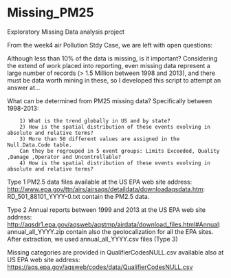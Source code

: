 # Missing_PM25
Exploratory Missing Data analysis project

From the week4 air Pollution Stdy Case, we are left with open questions:
       
Although less than 10% of the data is missing, is it important?
Considering the extend of work placed into reporting, even missing data represent
a large number of records (> 1.5 Million between 1998 and 2013), and there must be
data worth mining in these, so I developed this script to attempt an answer at...

What can be determined from PM25 missing data? Specifically between 1998-2013:

        1) What is the trend globally in US and by state?
        2) How is the spatial distribution of these events evolving in absolute and relative terms?
        3) More than 50 different values are assigned in the Null.Data.Code table.
        Can they be regrouped in 5 event groups: Limits Exceeded, Quality ,Damage ,Operator and Uncontrollable?
        4) How is the spatial distribution of these events evolving in absolute and relative terms?

 Type 1 PM2.5 data files available at the US EPA web site address: http://www.epa.gov/ttn/airs/airsaqs/detaildata/downloadaqsdata.htm: RD_501_88101_YYYY-0.txt contain the PM2.5 data.
 
 Type 2 Annual reports between 1999 and 2013 at the US EPA web site address: http://aqsdr1.epa.gov/aqsweb/aqstmp/airdata/download_files.html#Annual: annual_all_YYYY.zip contain also the geolocalization for all the EPA sites. After extraction, we used annual_all_YYYY.csv files (Type 3)
 
 Missing categories are provided in QualifierCodesNULL.csv available also at US EPA web site address: https://aqs.epa.gov/aqsweb/codes/data/QualifierCodesNULL.csv
